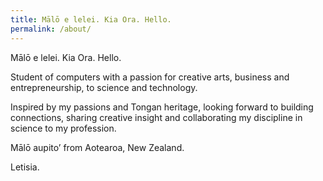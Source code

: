 ```yaml
---
title: Mālō e lelei. Kia Ora. Hello.
permalink: /about/
---
```


Mālō e lelei. Kia Ora. Hello.

Student of computers with a passion for creative arts, business and entrepreneurship, to science and technology. 

Inspired by my passions and Tongan heritage, looking forward to building connections, sharing creative insight and collaborating my discipline in science to my profession.

Mālō aupito’ from Aotearoa, New Zealand.

Letisia.